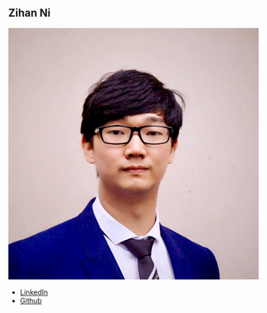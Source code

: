 Zihan Ni
------------

![](photos/zihan-ni.jpg)

* [LinkedIn](https://www.linkedin.com/in/zihan-ni-87655458/)
* [Github](https://github.com/zn8ae)
